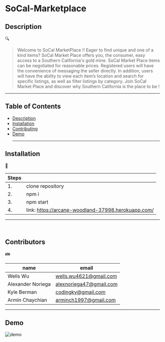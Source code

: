 # SoCal-Marketplace
  
## Description
🔍 
> Welcome to SoCal MarketPlace !!  Eager to find unique and one of a kind items? SoCal Market Place offers you, the consumer, easy access to a Southern California's gold mine. SoCal Market Place items can be negotiated for reasonable prices. Registered users will have the convenience of messaging the seller directly. In addition,  users will have the ability to view each item’s location and search for specific listings, as well as filter listings by category. Join SoCal Market Place and discover why Southern California is the place to be !
  - - -
## Table of Contents
- [Description](#description)
- [Installation](#installation)
- [Contributing](#contributing)
- [Demo](#Demo)
  - - -
## Installation
💾 
> 
| Steps      |  |
| ----------- | ----------- |
|1.      | clone repository       |
|2.   | npm i        |
|3. | npm start|
|4. | link: https://arcane-woodland-37998.herokuapp.com/ |
  - - -
<br />

## Contributors
👪 
>
| name     | email |
| ----------- | ----------- |
|Wells Wu     |   wells.wu4621@gmail.com  |
|Alexander Noriega   | alexnoriega47@gmail.com       |
|Kyle Berman |  codingky@gmail.com|
|Armin Chaychian |  arminch1997@gmail.com|

  - - -

  ## Demo

>
 ![demo](asset/demo.gif)
